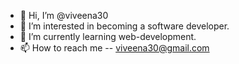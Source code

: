 - 👋 Hi, I’m @viveena30
- 👀 I’m interested in becoming a software developer.
- 🌱 I’m currently learning web-development.
- 📫 How to reach me -- viveena30@gmail.com

<!---
viveena30/viveena30 is a ✨ special ✨ repository because its `README.md` (this file) appears on your GitHub profile.
You can click the Preview link to take a look at your changes.
--->
